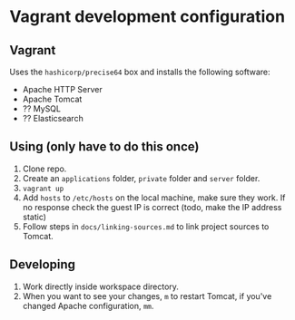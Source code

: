 Vagrant development configuration
====

Vagrant
---
Uses the `hashicorp/precise64` box and installs the following software:

- Apache HTTP Server
- Apache Tomcat
- ?? MySQL
- ?? Elasticsearch

Using (only have to do this once)
---

1. Clone repo.
2. Create an `applications` folder, `private` folder and `server` folder.
3. `vagrant up`
4. Add `hosts` to `/etc/hosts` on the local machine, make sure they work. If no response check the guest IP is correct (todo, make the IP address static)
5. Follow steps in `docs/linking-sources.md` to link project sources to Tomcat.


Developing
---

1. Work directly inside workspace directory.
2. When you want to see your changes, `m` to restart Tomcat, if you've changed Apache configuration, `mm`.



